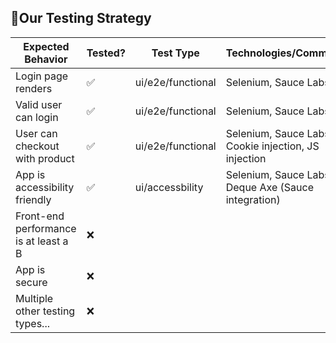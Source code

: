 ## 🧪Our Testing Strategy

| Expected Behavior                     | Tested? | Test Type         | Technologies/Comments |
|---------------------------------------| ------- | ----------------- | --------------------- |
| Login page renders                    | ✅      | ui/e2e/functional | Selenium, Sauce Labs                      |
| Valid user can login                  | ✅      | ui/e2e/functional |  Selenium, Sauce Labs                     |
| User can checkout with product        | ✅      | ui/e2e/functional |  Selenium, Sauce Labs, Cookie injection, JS injection                     |
| App is accessibility friendly         | ✅      | ui/accessbility                  |  Selenium, Sauce Labs, Deque Axe (Sauce integration)                     |
| Front-end performance is at least a B | ❌      |                   |                       |
| App is secure                         | ❌      |                   |                       |
| Multiple other testing types...       | ❌      |                   |                       |
